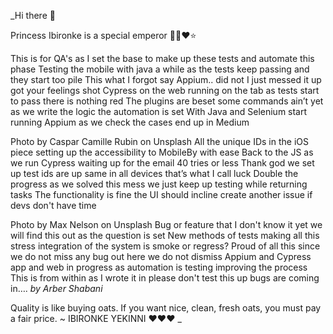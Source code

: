 _Hi there 👋

Princess Ibironke is a special emperor 👸🏽❤️⭐️

This is for QA's
as I set the base
to make up these tests
and automate this phase
Testing the mobile
with java a while
as the tests keep passing
and they start too pile
This what I forgot
say Appium.. did not
I just messed it up
got your feelings shot
Cypress on the web
running on the tab
as tests start to pass
there is nothing red
The plugins are beset
some commands ain’t yet
as we write the logic
the automation is set
With Java and Selenium
start running Appium
as we check the cases
end up in Medium

Photo by Caspar Camille Rubin on Unsplash
All the unique IDs
in the iOS piece
setting up the accessibility
to MobileBy with ease
Back to the JS
as we run Cypress
waiting up for the email
40 tries or less
Thank god we set up
test ids are up
same in all devices
that’s what I call luck
Double the progress
as we solved this mess
we just keep up testing
while returning tasks
The functionality is fine
the UI should incline
create another issue
if devs don't have time

Photo by Max Nelson on Unsplash
Bug or feature that
I don't know it yet
we will find this out
as the question is set
New methods of tests
making all this stress
integration of the system
is smoke or regress?
Proud of all this
since we do not miss
any bug out here
we do not dismiss
Appium and Cypress
app and web in progress
as automation is testing
improving the process
This is from within
as I wrote it in
please don't test this up
bugs are coming in…. _by Arber Shabani_               

Quality is like buying oats. If you want nice, clean, fresh oats, you must pay a fair price. ~ IBIRONKE YEKINNI ❤️❤️❤️ _
